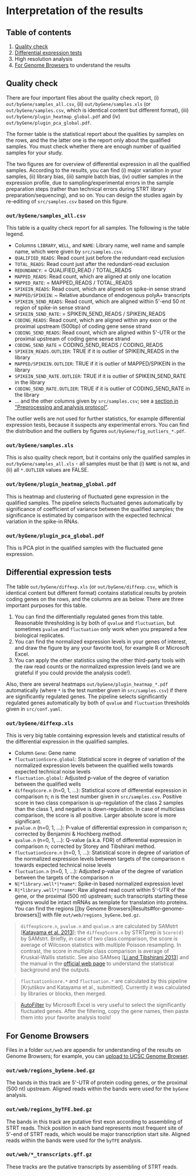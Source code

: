 # Interpretation of the results

## Table of contents

1. [Quality check](#quality-check)
2. [Differential expression tests](#differential-expression-tests)
3. High resolution analysis
4. [For Genome Browsers](#for-genome-browsers) to understand the results

## Quality check

There are four important files about the quality check report, (i) `out/byGene/samples_all.csv`, (ii) `out/byGene/samples.xls` (or `out/byGene/samples.csv`, which is identical content but different format), (iii) `out/byGene/plugin_heatmap_global.pdf` and (iv) `out/byGene/plugin_pca_global.pdf`.

The former table is the statistical report about the qualities by samples on the rows, and the the latter one is the report only about the qualified samples. You must check whether there are enough number of qualified samples for your study.

The two figures are for overview of differential expression in all the qualified samples. According to the results, you can find (i) major variation in your samples, (ii) library bias, (iii) sample batch bias, (iv) outlier samples in the expression profile, due to sampling/experimental errors in the sample preparation steps (rather than technical errors during STRT library preparation/sequencing), and so on. You can design the studies again by re-editing of `src/samples.csv` based on this figure.

### `out/byGene/samples_all.csv`

This table is a quality check report for all samples. The following is the table legend.

- Columns `LIBRARY`, `WELL`, and `NAME`: Library name, well name and sample name, which were given by `src/samples.csv`.
- `QUALIFIED_READS`: Read count just before the redundant-read exclusion
- `TOTAL_READS`: Read count just after the redundant-read exclusion
- `REDUNDANCY`:	= QUALIFIED_READ / TOTAL_READS
- `MAPPED_READS`: Read count, which are aligned at only one location
- `MAPPED_RATE`: = MAPPED_READS / TOTAL_READS
- `SPIKEIN_READS`: Read count, which are aligned on spike-in sense strand
- `MAPPED/SPIKEIN`: ~ Relative abundance of endogenous polyA+ transcripts
- `SPIKEIN_5END_READS`: Read count, which are aligned within 5'-end 50 nt region of spike-in sense strand
- `SPIKEIN_5END_RATE`: = SPIKEIN_5END_READS / SPIKEIN_READS
- `CODING_READS`: Read count, which are aligned within any exon or the proximal upstream (500bp) of coding gene sense strand
- `CODING_5END_READS`: Read count, which are aligned within 5'-UTR or the proximal upstream of coding gene sense strand
- `CODING_5END_RATE` = CODING_5END_READS / CODING_READS
- `SPIKEIN_READS.OUTLIER`: TRUE if it is outlier of SPIKEIN_READS in the library
- `MAPPED/SPIKEIN.OUTLIER`: TRUE if it is outlier of MAPPED/SPIKEIN in the library
- `SPIKEIN_5END_RATE.OUTLIER`: TRUE if it is outlier of SPIKEIN_5END_RATE in the library
- `CODING_5END_RATE.OUTLIER`: TRUE if it is outlier of CODING_5END_RATE in the library
- ... and the other columns given by `src/samples.csv`; see a [section in "Preprocessing and analysis protocol"](protocol.md#design-of-experiments).

The outlier wells are not used for further statistics, for example differential expression tests, because it suspects any experimental errors. You can find the distribution and the outliers by figures `out/byGene/fig_outliers_*.pdf`.

### `out/byGene/samples.xls`

This is also quality check report, but it contains only the qualified samples in `out/byGene/samples_all.xls` - all samples must be that (i) `NAME` is not `NA`, and (ii) all `*.OUTLIER` values are FALSE.

### `out/byGene/plugin_heatmap_global.pdf`

This is heatmap and clustering of fluctuated gene expression in the qualified samples. The pipeline selects fluctuated genes automatically by significance of coefficient of variance between the qualified samples; the significance is estimated by comparison with the expected technical variation in the spike-in RNAs.

### `out/byGene/plugin_pca_global.pdf`

This is PCA plot in the qualified samples with the fluctuated gene expression.

## Differential expression tests

The table `out/byGene/diffexp.xls` (or `out/byGene/diffexp.csv`, which is identical content but different format) contains statistical results by protein coding genes on the rows, and the columns are as below. There are three important purposes for this table.

1. You can find the differentially regulated genes from this table. Reasonable thresholding is by both of `qvalue` and `fluctuation`, but sometimes `pvalue` and `fluctuation` only work when you prepared a few biological replicates.
2. You can find the normalized expression levels in your genes of interest, and draw the figure by any your favorite tool, for example R or Microsoft Excel.
3. You can apply the other statistics using the other third-party tools with the raw read counts or the normalized expression levels (and we are grateful if you could provide the analysis code!).

Also, there are several heatmaps `out/byGene/plugin_heatmap_*.pdf` automatically (where `*` is the test number given in `src/samples.csv`) if there are significantly regulated genes. The pipeline selects significantly regulated genes automatically by both of `qvalue` and `fluctuation` thresholds given in `src/conf.yaml`.

### `out/byGene/diffexp.xls`

This is very big table containing expression levels and statistical results of the differential expression in the qualified samples.

- Column `Gene`: Gene name
- `fluctuationScore.global`: Statistical score in degree of variation of the normalized expression levels between the qualified wells towards expected technical noise levels
- `fluctuation.global`: Adjusted p-value of the degree of variation between the qualified wells
- `diffexpScore.n` (n=0, 1, ...): Statistical score of differential expression in comparison n; n is the test number given in `src/samples.csv`. Positive score in two class comparison is up-regulation of the class 2 samples than the class 1, and negative is down-regulation. In case of multiclass comparison, the score is all positive. Larger absolute score is more significant.
- `pvalue.n` (n=0, 1, ...): P-value of differential expression in comparison n; corrected by Benjamini & Hochberg method.
- `qvalue.n` (n=0, 1, ...): Q-value (a.k.a. FDR) of differential expression in comparison n; corrected by Storey and Tibshirani method.
- `fluctuationScore.n` (n=0, 1, ...): Statistical score in degree of variation of the normalized expression levels between targets of the comparison n towards expected technical noise levels
- `fluctuation.n` (n=0, 1, ...): Adjusted p-value of the degree of variation between the targets of the comparison n
- `N|*library.well*|*name*`: Spike-in based normalized expression level
- `R|*library.well*|*name*`: Raw aligned read count within 5'-UTR of the gene, or the proximal (500 nt) upstream; such transcripts starting these regions would be intact mRNAs as template for translation into proteins. You can find the regions [[by Genome Browsers|Results#for-genome-browsers]] with file `out/web/regions_byGene.bed.gz`.

> `diffexpScore.n`, `pvalue.n` and `qvalue.n` are calculated by SAMstrt [[Katayama et al. 2013](http://www.ncbi.nlm.nih.gov/pubmed/?term=23995393)]; the `diffexpScore.n` by STRTprep is `Score(d)` by SAMstrt. Briefly, in case of two class comparison, the score is average of Wilcoxon statistics with multiple Poisson resampling. In contrast, the score in multiple class comparison is average of Kruskal-Wallis statistic. See also SAMseq [[Li and Tibshirani 2013](http://www.ncbi.nlm.nih.gov/pubmed?term=22127579)] and the manual in the [official web page](http://statweb.stanford.edu/~tibs/SAM/) to understand the statistical background and the outputs.

> `fluctuationScore.*` and `fluctuation.*` are calculated by this pipeline [Krjutškov and Katayama et al., submitted]. Currently it was calculated by libraries or blocks, then merged.

> [AutoFilter](https://support.office.com/en-ca/article/Quick-start-Filter-data-by-using-an-AutoFilter-08647e19-11d1-42f6-b376-27b932e186e0?ui=en-US&rs=en-CA&ad=CA) by Microsoft Excel is very useful to select the significantly fluctuated genes. After the filtering, copy the gene names, then paste them into your favorite analysis tools!

## For Genome Browsers

Files in a folder `out/web` are appendix for understanding of the results on Genome Browsers; for example, you can [upload to UCSC Genome Browser](http://genome-euro.ucsc.edu/FAQ/FAQcustom.html#custom1).

### `out/web/regions_byGene.bed.gz`

The bands in this track are 5'-UTR of protein coding genes, or the proximal (500 nt) upstream. Aligned reads within the bands were used for the `byGene` analysis.

### `out/web/regions_byTFE.bed.gz`

The bands in this track are putative first exon according to assembling of STRT reads. Thick position in each band represents most frequent site of 5'-end of STRT reads, which would be major transcription start site. Aligned reads within the bands were used for the `byTFE` analysis.

### `out/web/*_transcripts.gff.gz`

These tracks are the putative transcripts by assembling of STRT reads.
